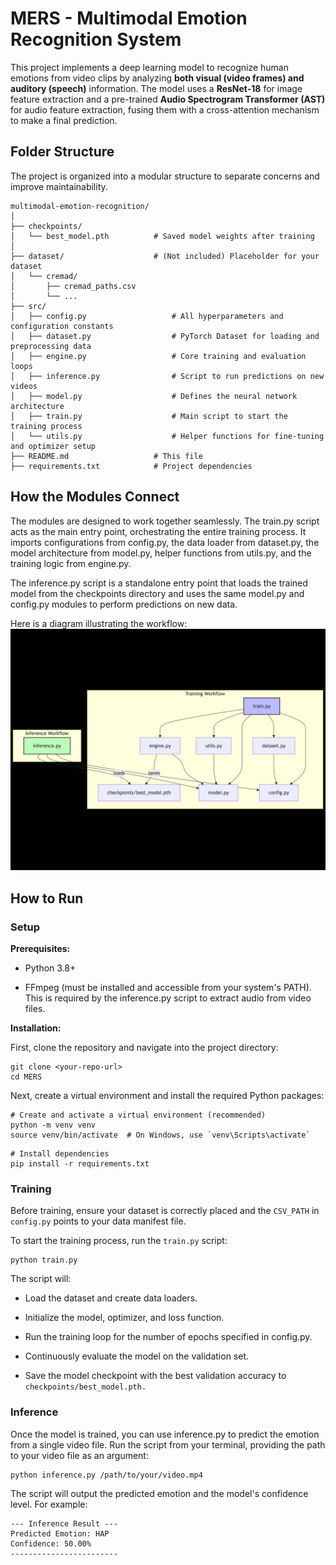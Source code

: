 # MERS - Multimodal Emotion Recognition System
This project implements a deep learning model to recognize human emotions from video clips by analyzing **both visual (video frames) and auditory (speech)** information. The model uses a **ResNet-18** for image feature extraction and a pre-trained **Audio Spectrogram Transformer (AST)** for audio feature extraction, fusing them with a cross-attention mechanism to make a final prediction.

## Folder Structure
The project is organized into a modular structure to separate concerns and improve maintainability.

```
multimodal-emotion-recognition/
│
├── checkpoints/
│   └── best_model.pth          # Saved model weights after training
│
├── dataset/                    # (Not included) Placeholder for your dataset
│   └── cremad/
│       ├── cremad_paths.csv
│       └── ...
├── src/  
│   ├── config.py                   # All hyperparameters and configuration constants
│   ├── dataset.py                  # PyTorch Dataset for loading and preprocessing data
│   ├── engine.py                   # Core training and evaluation loops
│   ├── inference.py                # Script to run predictions on new videos
│   ├── model.py                    # Defines the neural network architecture
│   ├── train.py                    # Main script to start the training process
│   └── utils.py                    # Helper functions for fine-tuning and optimizer setup
├── README.md                   # This file
├── requirements.txt            # Project dependencies
```

## How the Modules Connect
The modules are designed to work together seamlessly. The train.py script acts as the main entry point, orchestrating the entire training process. It imports configurations from config.py, the data loader from dataset.py, the model architecture from model.py, helper functions from utils.py, and the training logic from engine.py.

The inference.py script is a standalone entry point that loads the trained model from the checkpoints directory and uses the same model.py and config.py modules to perform predictions on new data.

Here is a diagram illustrating the workflow:
![image info](./img/module.png)

## How to Run
### Setup

**Prerequisites:**

- Python 3.8+

- FFmpeg (must be installed and accessible from your system's PATH). This is required by the inference.py script to extract audio from video files.

**Installation:**

First, clone the repository and navigate into the project directory:

```
git clone <your-repo-url>
cd MERS
```

Next, create a virtual environment and install the required Python packages:

```
# Create and activate a virtual environment (recommended)
python -m venv venv
source venv/bin/activate  # On Windows, use `venv\Scripts\activate`
```

```
# Install dependencies
pip install -r requirements.txt
```

### Training

Before training, ensure your dataset is correctly placed and the `CSV_PATH` in `config.py` points to your data manifest file.

To start the training process, run the `train.py` script:

```
python train.py
```

The script will:

- Load the dataset and create data loaders.

- Initialize the model, optimizer, and loss function.

- Run the training loop for the number of epochs specified in config.py.

- Continuously evaluate the model on the validation set.

- Save the model checkpoint with the best validation accuracy to `checkpoints/best_model.pth.`

### Inference

Once the model is trained, you can use inference.py to predict the emotion from a single video file.
Run the script from your terminal, providing the path to your video file as an argument:

```
python inference.py /path/to/your/video.mp4
```

The script will output the predicted emotion and the model's confidence level. For example:

```
--- Inference Result ---
Predicted Emotion: HAP
Confidence: 50.00%
------------------------
```